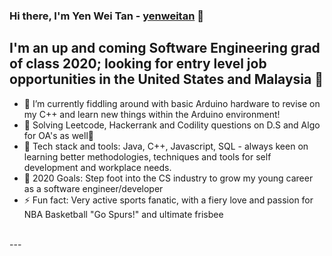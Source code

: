 ### Hi there, I'm Yen Wei Tan - [yenweitan][website] 👋

## I'm an up and coming Software Engineering grad of class 2020; looking for entry level job opportunities in the United States and Malaysia 🚀

- 🔭 I’m currently fiddling around with basic Arduino hardware to revise on my C++ and learn new things within the Arduino environment!
- 🌱 Solving Leetcode, Hackerrank and Codility questions on D.S and Algo for OA's as well🤣
- 👯 Tech stack and tools: Java, C++, Javascript, SQL - always keen on learning better methodologies, techniques and tools for self development and workplace needs.
- 🥅 2020 Goals: Step foot into the CS industry to grow my young career as a software engineer/developer
- ⚡ Fun fact: Very active sports fanatic, with a fiery love and passion for NBA Basketball "Go Spurs!" and ultimate frisbee

<br />
---

[website]: https://yenwei-tan.netlify.app/ 
[blog]: https://yenwei-blog.netlify.app/
[linkedin]: https://www.linkedin.com/in/yen-wei-tan-588326160/

